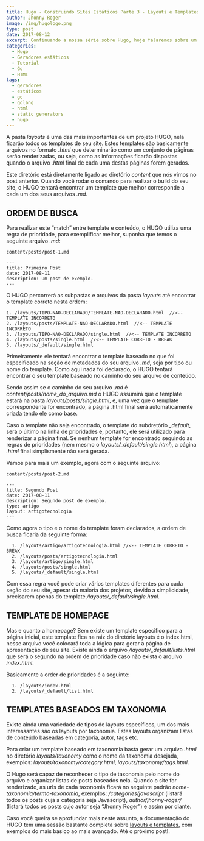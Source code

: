 ```yaml
---
title: Hugo - Construindo Sites Estáticos Parte 3 - Layouts e Templates
author: Jhonny Roger
image: /img/hugologo.png
type: post
date: 2017-08-12
excerpt: Confinuando a nossa série sobre Hugo, hoje falaremos sobre um das partes mais importantes do projeto, o diretório layouts e algumas regras sobre templates.
categories:
  - Hugo
  - Geradores estáticos
  - Tutorial
  - Go
  - HTML
tags:
  - geradores
  - estáticos
  - go
  - golang
  - html
  - static generators
  - hugo
---
```


A pasta *layouts* é uma das mais importantes de um projeto HUGO, nela ficarão todos os templates de seu site. Estes templates são basicamente arquivos no formato *.html* que determinarão como um conjunto de páginas serão renderizadas, ou seja, como as informações ficarão dispostas quando o arquivo *.html* final de cada uma destas páginas forem gerados. 

Este diretório está diretamente ligado ao diretório *content* que nós vimos no post anterior. Quando você rodar o comando para realizar o build do seu site, o HUGO tentará encontrar um template que melhor corresponde a cada um dos seus arquivos *.md*.  

ORDEM DE BUSCA
--------------

Para realizar este “match” entre template e conteúdo, o HUGO utiliza uma regra de prioridade, para exemplificar melhor, suponha que temos o seguinte arquivo *.md*: 
 
    content/posts/post-1.md

    ---
    title: Primeiro Post
    date: 2017-08-11
    description: Um post de exemplo.
    ---
      

O HUGO percorrerá as subpastas e arquivos da pasta *layouts* até encontrar o template correto nesta ordem:

    1. /layouts/TIPO-NAO-DECLARADO/TEMPLATE-NAO-DECLARADO.html  //<-- TEMPLATE INCORRETO
    2. /layouts/posts/TEMPLATE-NAO-DECLARADO.html  //<-- TEMPLATE INCORRETO 
    3. /layouts/TIPO-NAO-DECLARADO/single.html  //<-- TEMPLATE INCORRETO
    4. /layouts/posts/single.html  //<-- TEMPLATE CORRETO - BREAK
    5. /layouts/_default/single.html

Primeiramente ele tentará encontrar o template baseado no que foi especificado na seção de metadados do seu arquivo *.md*, seja por tipo ou nome do template. Como aqui nada foi declarado, o HUGO tentará encontrar o seu template baseado no caminho do seu arquivo de conteúdo.

Sendo assim se o caminho do seu arquivo *.md* é *content/posts/nome_do_arquivo.md* o HUGO assumirá que o template estará na pasta *layouts/posts/single.html*, e, uma vez que o template correspondente for encontrado, a página .html final será automaticamente criada tendo ele como base. 

Caso o tempĺate não seja encontrado, o template do subdretório *_default*, será o último na linha de prioridades e, portanto, ele será utilizado para renderizar a página final. Se nenhum template for encontrado seguindo as regras de prioridades (nem mesmo o *layouts/_default/single.html*), a página *.html* final simplismente não será gerada. 

Vamos para mais um exemplo, agora com o seguinte arquivo: 

    content/posts/post-2.md

    ---
    title: Segundo Post
    date: 2017-08-11
    description: Segundo post de exemplo.
    type: artigo
    layout: artigotecnologia
    ---

Como agora o tipo e o nome do template foram declarados, a ordem de busca ficaria da seguinte forma:

      1. /layouts/artigo/artigotecnologia.html //<-- TEMPLATE CORRETO - BREAK
      2. /layouts/posts/artigotecnologia.html 
      3. /layouts/artigo/single.html
      4. /layouts/posts/single.html
      5. /layouts/_default/single.html

Com essa regra você pode criar vários templates diferentes para cada seção do seu site, apesar da maioria dos projetos, devido a simplicidade, precisarem apenas do template */layouts/_default/single.html*. 

TEMPLATE DE HOMEPAGE
--------------------

Mas e quanto a homepage? Bem existe um template especifico para a página inicial, este template fica na raiz do diretório layouts é o index.html, nesse arquivo você colocará toda a lógica para gerar a página de apresentação de seu site. Existe ainda o arquivo */layouts/_default/lists.html* que será o segundo na ordem de prioridade caso não exista o arquivo *index.html*.

Basicamente a order de prioridades é a seguinte:

      1. /layouts/index.html
      2. /layouts/_default/list.html

TEMPLATES BASEADOS EM TAXONOMIA
--------------------------------

Existe ainda uma variedade de tipos de layouts específicos, um dos mais interessantes são os layouts por taxonomia. Estes layouts organizam listas de conteúdo baseadas em categoria, autor, tags etc.  

Para criar um template baseado em taxonomia basta gerar um arquivo *.html* no diretório *layouts/taxonomy* como o nome da taxonomia desejada, exemplos: *layouts/taxonomy/category.html*, *layouts/taxonomy/tags.html*.  

O Hugo será capaz de reconhecer o tipo de taxonomia pelo nome do arquivo e organizar listas de posts baseados nela. Quando o site for renderizado, as urls de cada taxonomia ficará no seguinte padrão *nome-taxonomia/termo-taxonomia*, exemplos: */categories/javascript* (listará todos os posts cuja a categoria seja Javascript), *author/jhonny-roger/* (listará todos os posts cujo autor seja “Jhonny Roger”) e assim por diante. 

Caso você queira se aprofundar mais neste assunto, a documentação do HUGO tem uma sessão bastante completa sobre [layouts e templates](https://gohugo.io/templates/.), com exemplos do mais básico ao mais avançado. Até o próximo post!. 